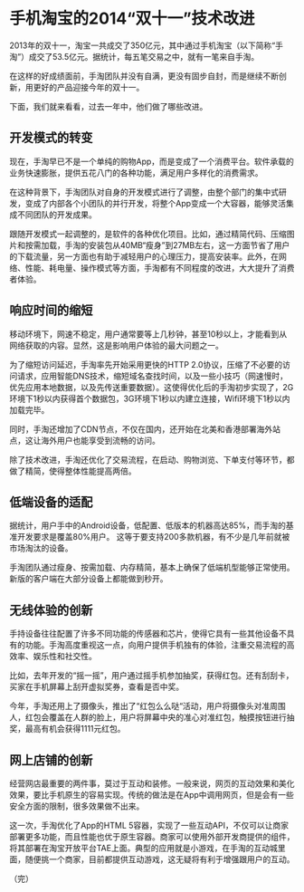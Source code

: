 # 手机淘宝的2014“双十一”技术改进

2013年的双十一，淘宝一共成交了350亿元，其中通过手机淘宝（以下简称“手淘”）成交了53.5亿元。据统计，每五笔交易之中，就有一笔来自手淘。

在这样的好成绩面前，手淘团队并没有自满，更没有固步自封，而是继续不断创新，用更好的产品迎接今年的双十一。

下面，我们就来看看，过去一年中，他们做了哪些改进。

## 开发模式的转变

现在，手淘早已不是一个单纯的购物App，而是变成了一个消费平台。软件承载的业务快速膨胀，提供五花八门的各种功能，满足用户多样化的消费需求。

在这种背景下，手淘团队对自身的开发模式进行了调整，由整个部门的集中式研发，变成了内部各个小团队的并行开发，将整个App变成一个大容器，能够灵活集成不同团队的开发成果。

跟随开发模式一起调整的，是软件的各种优化项目。比如，通过精简代码、压缩图片和按需加载，手淘的安装包从40MB“瘦身”到27MB左右，这一方面节省了用户的下载流量，另一方面也有助于减轻用户的心理压力，提高安装率。此外，在网络、性能、耗电量、操作模式等方面，手淘都有不同程度的改进，大大提升了消费者体验。

## 响应时间的缩短

移动环境下，网速不稳定，用户通常要等上几秒钟，甚至10秒以上，才能看到从网络获取的内容。显然，这是影响用户体验的最大问题之一。

为了缩短访问延迟，手淘率先开始采用更快的HTTP 2.0协议，压缩了不必要的访问请求，应用智能DNS技术，缩短域名查找时间，以及一些小技巧（网速慢时，优先应用本地数据，以及先传送重要数据）。这使得优化后的手淘初步实现了，2G环境下1秒以内获得首个数据包，3G环境下1秒以内建立连接，Wifi环境下1秒以内加载完毕。

同时，手淘还增加了CDN节点，不仅在国内，还开始在北美和香港部署海外站点，这让海外用户也能享受到流畅的访问。

除了技术改进，手淘还优化了交易流程，在启动、购物浏览、下单支付等环节，都做了精简，使得整体性能提高两倍。

## 低端设备的适配

据统计，用户手中的Android设备，低配置、低版本的机器高达85%，而手淘的基准开发要求是覆盖80%用户。	这等于要支持200多款机器，有不少是几年前就被市场淘汰的设备。

手淘团队通过瘦身、按需加载、内存精简，基本上确保了低端机型能够正常使用。新版的客户端在大部分设备上都能做到秒开。

## 无线体验的创新

手持设备往往配置了许多不同功能的传感器和芯片，使得它具有一些其他设备不具有的功能。手淘高度重视这一点，向用户提供手机独有的体验，注重交易流程的高效率、娱乐性和社交性。

比如，去年开发的“摇一摇”，用户通过摇手机参加抽奖，获得红包。还有刮刮卡，买家在手机屏幕上刮开虚拟奖券，查看是否中奖。

今年，手淘还用上了摄像头，推出了“红包么么哒“活动，用户将摄像头对准周围人，红包会覆盖在人群的脸上，用户将屏幕中央的准心对准红包，触摸按钮进行抽奖，最高有机会获得1111元红包。

## 网上店铺的创新

经营网店最重要的两件事，莫过于互动和装修。一般来说，网页的互动效果和美化效果，要比手机原生的容易实现。传统的做法是在App中调用网页，但是会有一些安全方面的限制，很多效果做不出来。

这一次，手淘优化了App的HTML 5容器，实现了一些互动API，不仅可以让商家部署更多功能，而且性能也优于原生容器。商家可以使用外部开发商提供的组件，将其部署在淘宝开放平台TAE上面。典型的应用就是小游戏，在手淘的互动城里面，随便挑一个商家，目前都提供互动游戏，这无疑将有利于增强跟用户的互动。

（完）
